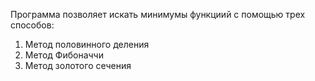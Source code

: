 Программа позволяет искать минимумы функциий с помощью трех способов: 
1) Метод половинного деления 
2) Метод Фибоначчи
3) Метод золотого сечения 
